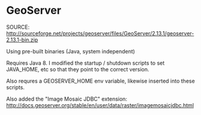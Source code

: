 # GeoServer

SOURCE: http://sourceforge.net/projects/geoserver/files/GeoServer/2.13.1/geoserver-2.13.1-bin.zip

Using pre-built binaries (Java, system independent)

Requires Java 8. I modified the startup / shutdown scripts to set JAVA_HOME,
etc so that they point to the correct version.

Also requres a GEOSERVER_HOME env variable, likewise inserted into these
scripts.

Also added the "Image Mosaic JDBC" extension: http://docs.geoserver.org/stable/en/user/data/raster/imagemosaicjdbc.html

